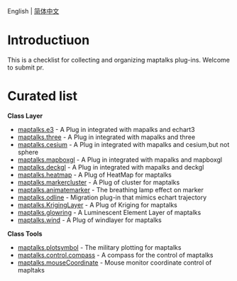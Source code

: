 English | [简体中文](./README-cn.md)

# Introductiuon
This is a checklist for collecting and organizing maptalks plug-ins. Welcome to submit pr.

# Curated list

**Class Layer**
- [maptalks.e3](https://github.com/maptalks/maptalks.e3) - A Plug in integrated with mapalks and echart3
- [maptalks.three](https://github.com/maptalks/maptalks.three) - A Plug in integrated with mapalks and three
- [maptalks.cesium](https://github.com/maptalks/maptalks.cesium) - A Plug in integrated with mapalks and cesium,but not sphere
- [maptalks.mapboxgl](https://github.com/maptalks/maptalks.mapboxgl) - A Plug in integrated with mapalks and mapboxgl
- [maptalks.deckgl](https://github.com/sakitam-gis/maptalks.deckgl) - A Plug in integrated with mapalks and deckgl
- [maptalks.heatmap](https://github.com/maptalks/maptalks.heatmap) - A Plug of HeatMap for maptalks
- [maptalks.markercluster](https://github.com/maptalks/maptalks.markercluster) - A Plug of cluster for maptalks
- [maptalks.animatemarker](https://github.com/maptalks/maptalks.animatemarker) - The breathing lamp effect on marker
- [maptalks.odline](https://github.com/maptalks/maptalks.odline) - Migration plug-in that mimics echart trajectory
- [maptalks.KrigingLayer](https://github.com/liubgithub/maptalks.KrigingLayer) - A Plug of Kriging for maptalks
- [maptalks.glowring](https://github.com/liubgithub/maptalks.glowring) - A Luminescent Element Layer of maptalks
- [maptalks.wind](https://github.com/sakitam-gis/maptalks.wind) - A Plug of windlayer for maptalks

**Class Tools**
- [maptalks.plotsymbol](https://github.com/sakitam-gis/maptalks.wind) - The military plotting for maptalks
- [maptalks.control.compass](https://github.com/cXiaof/maptalks.control.compass) - A compass for the control of maptalks
- [maptalks.mouseCoordinate](https://github.com/ageeye-cn/maptalks.mouseCoordinate) - Mouse monitor coordinate control of mapltaks
